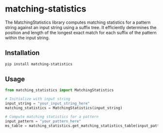 # matching-statistics

The MatchingStatistics library computes matching statistics for a pattern string against an input string using a suffix tree. It efficiently determines the position and length of the longest exact match for each suffix of the pattern within the input string.

## Installation

```bash
pip install matching-statistics
```

## Usage

```python
from matching_statistics import MatchingStatistics

# Initialize with input string
input_string = "your_input_string_here"
matching_statistics = MatchingStatistics(input_string)

# Compute matching statistics for a pattern
input_pattern = "your_pattern_here"
ms_table = matching_statistics.get_matching_statistics_table(input_pattern)
```
